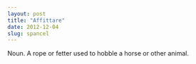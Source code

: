 ```yaml
---
layout: post
title: "Affittare"
date: 2012-12-04
slug: spancel
---
```


Noun. A rope or fetter used to hobble a horse or other animal.
